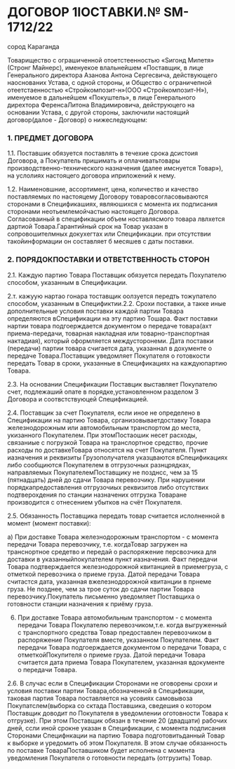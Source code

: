 # ДОГОBOP 1IOСТABКИ.№ SM-1712/22

сород Караганда

Товарищество с ограшиченной отоетстеенностью «Sигонд Мипетя» (Стронг Майнерс), именуекое влальнейшем «Поставщик, в лице Генерального директора Азанова Антона Сергесвича, действующего наоснованих Устава, с одной стороны, и Общество с ограничепной отеетстаенностью «Стройкомпозит-н»(ООО «Стройкомпозит-Н»), именуемое в дальнейшем «Покуштель», в лице Генерального дирехтора ФеренсаЛитона Владимировича, дейструюцего на основании Устава, с другой стороны, заключили настоящий договор(далое - Договор) о нижеследующем:

### 1. ПРЕДМЕТ ДОГОВОРА

1.1. Поставшик обязуется поставлять в течехие срока дсистоия Договора, а Покупатель пришимать и оплачиватьтовары производственно-технического назначения (далее имснуется Товар»), на услолиях настояцего договора иприложений к нему.



1.2. Наименовшние, ассортимент, цена, количество и качество поставляемых по настояцему Договору товаровсогласовываются сторонами в Спецификашиях, являюшихся с момента их подписания сторонами неотьемлемойчастыю настоящего Договора. Согласоваиный в спецификации объем ноставлясмого товара лвлхется дартиой Товара.Гарантийный срок на Товар указан в сопровошителмных докухегтах или Спецификации. при отсутствии такойинформации он составляет б месяшев с даты поставки.



### 2. ПОРЯДОКПОСТАВКИ И ОТВЕТСТВЕННОСТЬ СТОРОН

2.1. Каждую партию Товара Поставщик обязуется передать Похупателю способом, указанным в Спецификации.

2.т. кажуую нартао гонара тоставщик оолзуется передть тожупатело способом, указанным в Спецификтии.2.2. Срохи поставки, а такке иные дополнительные условия поставки каждой партии Товара определяются вСпецификации на эту партию Тошара. Факт поставки нартии товара подгоерждается документом о передаче товара(ахт приема-передачи, товарная накладная или товарно-транспортная нактадиая), который оформляется междусторонеми. Дата поставки (передачи) партии товара счигается дата, указаннал в дохументе о передаче Товара.Поставщик уведомляет Покупателя о готовкости передать Товар в сроки, указанные в Спецификациях на каждуюпартию Товара.



2.3. На основании Спецификации Поставцик выставляет Покупателю счет, подлежаший опате в порядке,установленном разделом 3 Договора и соотвстствуюцей Спецификацией.



2.4. Поставщик за счет Покупателя, если иное не определено в Спецификации на партию Товара, срганизовываетдоставку Товара железнодорожным или автомобильным транспортом до места, укизанного Покупателем. При этомПостаошик несет расходы, связаниые с погрузкой Товара на транслортное средство, прочие расходы по доставкеТовара относятся на счет Покупателя. Пункт иазначения и реквизиты Грузополучателя указцваются вСпецификациях либо сообщиются Покупателем в отгрузочных разнцрядках, направляемых ПокупателемПоставщику не позднсс, чем за 15 (пятнадцать) дней до сдачи Товара перевозчику. При нарушении порядкапредоставления отгрузочиых реквизитов либо отсутствих подтверохдения по станции назначених отгрузка Товаране производится с отнесением убытков на счёт Покупателя.



2.5. Обязанность Поставщика передать товар считается ислолненной в момент (момент поставки):

a) При доставке Товара железнодорожным транспортом - с момента передачи Товара перевозчику, т.е. когдаТовар загружен на транснортное средетво и передай о распоряжение персвозчика для доставки в указанныйпокупателем пункт иазначения. Факт передачи Товара подтверждается железнодорожной квитанцией в приемегруза, с отметкой перевозчика о приеме груза. Датой передачи Товара считастся дата, указанная вжелезнодорожной квитанции в прнеме груза. Не позднее, чем за трое суток до сдачи партии Товара перевозчику.Покупатель письменно уведомляет Поставщиха о готовности станции назначения к приёму груза.

6) При доставке Товара автомобильным транспортом - с момента передачи Товара Покулателю перевозчиком,т.е. когда выгруженный с транспортного средства Товар предоставлен перевозчиком в распоряжение Покупателя вместе, указанном Покупателем. Факт передачи Товара подгоерждается документом о передачи Товара, с отметкойПокупителя о приеме груза. Датой передачи Товара считается дата приема Товара Покупателем, указанная вдокументе о передачи Товара.



2.6. В случас если в Спецификации Сторонами не оговорены срохи и условия поставки партии Товара,обозначенной в Спецификации, таковая партия Товара поставляется на усовиях самовывоза Покупатслем(выборка со сктада Поставшика, сведешия о котором Поставщик доводит по Покупателя в уведомлении оготовности Товара к отгрузке). При этом Поставщик обязан в течение 20 (двадцати) рабочих дней, ссли иной срокне указан в Спецификации, с момента подписания Сторонами Специфнкации на партию Товара подготовитьданный Товар к выборке и уредомить об этом Покупателя. В этом случае обязанность по поставке ТовараПоставшиком будет исполнена с момента уведомления Покупателя о готовности передать (отгрузить) Товар.